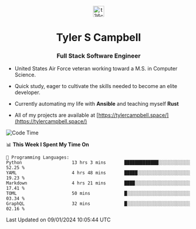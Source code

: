 <p align="center">
<a href="https://www.linkedin.com/in/t36campbell" target="blank"><img align="center" src="https://ik.imagekit.io/t36campbell/Portfolio/linkedin.png.original_m8bbGgPh6.png" alt="t36campbell" height="30" width="30" /></a>
</p>
<h1 align="center">Tyler S Campbell</h1>
<h3 align="center">Full Stack Software Engineer</h3>

* United States Air Force veteran working toward a M.S. in Computer Science.

* Quick study, eager to cultivate the skills needed to become an elite developer.

* Currently automating my life with **Ansible** and teaching myself **Rust**

* All of my projects are available at [https://tylercampbell.space/](https://tylercampbell.space/)

<!--START_SECTION:waka-->
![Code Time](http://img.shields.io/badge/Code%20Time-3%2C109%20hrs%205%20mins-blue)

📊 **This Week I Spent My Time On** 

```text
💬 Programming Languages: 
Python                   13 hrs 3 mins       █████████████░░░░░░░░░░░░   52.25 % 
YAML                     4 hrs 48 mins       █████░░░░░░░░░░░░░░░░░░░░   19.23 % 
Markdown                 4 hrs 21 mins       ████░░░░░░░░░░░░░░░░░░░░░   17.41 % 
TOML                     50 mins             █░░░░░░░░░░░░░░░░░░░░░░░░   03.34 % 
GraphQL                  32 mins             █░░░░░░░░░░░░░░░░░░░░░░░░   02.16 % 
```


 Last Updated on 09/01/2024 10:05:44 UTC
<!--END_SECTION:waka-->

